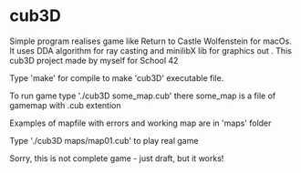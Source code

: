 # cub3D
Simple program realises game like Return to Castle Wolfenstein for macOs.
It uses DDA algorithm for ray casting and minilibX lib for graphics out .
This cub3D project made by myself for School 42

Type 'make' for compile to make 'cub3D' executable file.

To run game type './cub3D some_map.cub' there some_map is a file of gamemap with .cub extention

Examples of mapfile with errors and working map are in 'maps' folder

Type './cub3D maps/map01.cub' to play real game

Sorry, this is not complete game - just draft, but it works!
